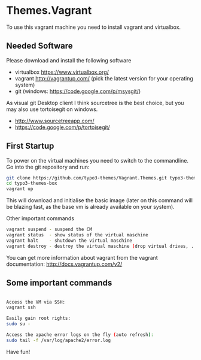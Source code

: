 Themes.Vagrant
===========

To use this vagrant machine you need to install vagrant and virtualbox.

Needed Software
---------------

Please download and install the following software
- virtualbox https://www.virtualbox.org/
- vagrant http://vagrantup.com/ (pick the latest version for your operating system)
- git (windows: https://code.google.com/p/msysgit/)

As visual git Desktop client I think sourcetree is the best choice, but you may also use tortoisegit on windows.
- http://www.sourcetreeapp.com/
- https://code.google.com/p/tortoisegit/

First Startup
--------

To power on the virtual machines you need to switch to the commandline.
Go into the git repository and run:

```bash
git clone https://github.com/typo3-themes/Vagrant.Themes.git typo3-themes-box
cd typo3-themes-box
vagrant up
```

This will download and initialise the basic image
(later on this command will be blazing fast, as the base vm is already available on your system).

Other important commands
```bash
vagrant suspend - suspend the CM
vagrant status  - show status of the virtual maschine
vagrant halt    - shutdown the virtual maschine
vagrant destroy - destroy the virtual maschine (drop virtual drives, ...)
```

You can get more information about vagrant from the vagrant documentation:
http://docs.vagrantup.com/v2/

Some important commands
--------

```bash

Access the VM via SSH:
vagrant ssh

Easily gain root rights:
sudo su -

Access the apache error logs on the fly (auto refresh):
sudo tail -f /var/log/apache2/error.log

```

Have fun!

